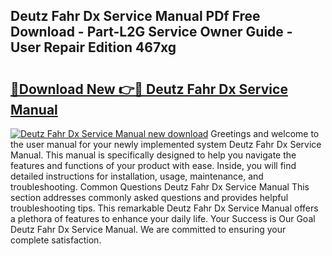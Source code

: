 ## Deutz Fahr Dx Service Manual PDf Free Download - Part-L2G Service Owner Guide - User Repair Edition 467xg

# <h2><a href="http://bc79682.oget.top/?id=Deutz+Fahr+Dx+Service+Manual">🔗Download New 👉🔴 Deutz Fahr Dx Service Manual</a></h2>

[![Deutz Fahr Dx Service Manual new download](https://i.imgur.com/5g1atiW.png)](http://bc79682.oget.top/?id=Deutz+Fahr+Dx+Service+Manual)
Greetings and welcome to the user manual for your newly implemented system Deutz Fahr Dx Service Manual. This manual is specifically designed to help you navigate the features and functions of your product with ease. Inside, you will find detailed instructions for installation, usage, maintenance, and troubleshooting. Common Questions Deutz Fahr Dx Service Manual This section addresses commonly asked questions and provides helpful troubleshooting tips. This remarkable Deutz Fahr Dx Service Manual offers a plethora of features to enhance your daily life. Your Success is Our Goal Deutz Fahr Dx Service Manual. We are committed to ensuring your complete satisfaction.
